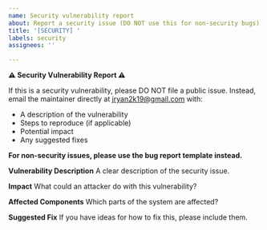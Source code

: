 ```yaml
---
name: Security vulnerability report
about: Report a security issue (DO NOT use this for non-security bugs)
title: '[SECURITY] '
labels: security
assignees: ''

---
```


**⚠️ Security Vulnerability Report ⚠️**

If this is a security vulnerability, please DO NOT file a public issue. Instead, email the maintainer directly at jryan2k19@gmail.com with:

- A description of the vulnerability
- Steps to reproduce (if applicable)
- Potential impact
- Any suggested fixes

**For non-security issues, please use the bug report template instead.**

**Vulnerability Description**
A clear description of the security issue.

**Impact**
What could an attacker do with this vulnerability?

**Affected Components**
Which parts of the system are affected?

**Suggested Fix**
If you have ideas for how to fix this, please include them.